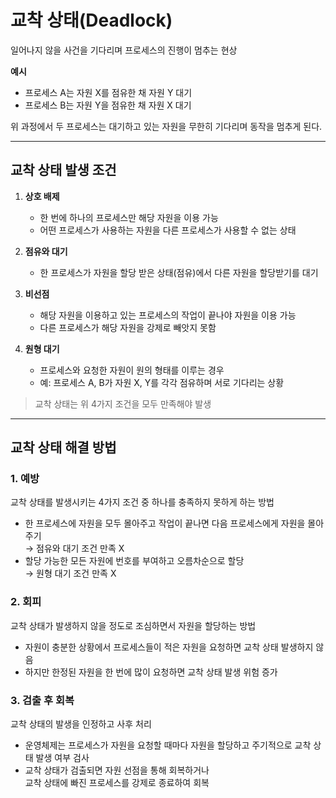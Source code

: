 # 교착 상태(Deadlock)

일어나지 않을 사건을 기다리며 프로세스의 진행이 멈추는 현상

**예시**

- 프로세스 A는 자원 X를 점유한 채 자원 Y 대기
- 프로세스 B는 자원 Y을 점유한 채 자원 X 대기

위 과정에서 두 프로세스는 대기하고 있는 자원을 무한히 기다리며 동작을 멈추게 된다.

---

## 교착 상태 발생 조건

1. **상호 배제**
   - 한 번에 하나의 프로세스만 해당 자원을 이용 가능
   - 어떤 프로세스가 사용하는 자원을 다른 프로세스가 사용할 수 없는 상태

2. **점유와 대기**
   - 한 프로세스가 자원을 할당 받은 상태(점유)에서 다른 자원을 할당받기를 대기

3. **비선점**
   - 해당 자원을 이용하고 있는 프로세스의 작업이 끝나야 자원을 이용 가능
   - 다른 프로세스가 해당 자원을 강제로 빼앗지 못함

4. **원형 대기**
   - 프로세스와 요청한 자원이 원의 형태를 이루는 경우
   - 예: 프로세스 A, B가 자원 X, Y를 각각 점유하며 서로 기다리는 상황

> 교착 상태는 위 4가지 조건을 모두 만족해야 발생

---

## 교착 상태 해결 방법

### 1. 예방
교착 상태를 발생시키는 4가지 조건 중 하나를 충족하지 못하게 하는 방법

- 한 프로세스에 자원을 모두 몰아주고 작업이 끝나면 다음 프로세스에게 자원을 몰아주기  
  → 점유와 대기 조건 만족 X
- 할당 가능한 모든 자원에 번호를 부여하고 오름차순으로 할당  
  → 원형 대기 조건 만족 X

### 2. 회피
교착 상태가 발생하지 않을 정도로 조심하면서 자원을 할당하는 방법

- 자원이 충분한 상황에서 프로세스들이 적은 자원을 요청하면 교착 상태 발생하지 않음
- 하지만 한정된 자원을 한 번에 많이 요청하면 교착 상태 발생 위험 증가

### 3. 검출 후 회복
교착 상태의 발생을 인정하고 사후 처리

- 운영체제는 프로세스가 자원을 요청할 때마다 자원을 할당하고 주기적으로 교착 상태 발생 여부 검사
- 교착 상태가 검출되면 자원 선점을 통해 회복하거나  
  교착 상태에 빠진 프로세스를 강제로 종료하여 회복
